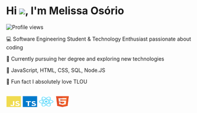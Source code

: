 <h1 align="left">Hi <img src="https://raw.githubusercontent.com/kaueMarques/kaueMarques/master/hi.gif" height="30px">, I'm Melissa Osório </h1>
<p align="left"> <img src="https://komarev.com/ghpvc/?username=melissaosoriodss&color=green" alt="Profile views" /> </p>



💻 Software Engineering Student & Technology Enthusiast passionate about coding

🔭 Currently pursuing her degree and exploring new technologies

🚀 JavaScript, HTML, CSS, SQL, Node.JS

🌿 Fun fact I absolutely love TLOU

<div style="display: inline_block"><br>
  <img align="center" alt="MEL-Js" height="30" width="40" src="https://raw.githubusercontent.com/devicons/devicon/master/icons/javascript/javascript-plain.svg">
  <img align="center" alt="MEL-Ts" height="30" width="40" src="https://raw.githubusercontent.com/devicons/devicon/master/icons/typescript/typescript-plain.svg">
  <img align="center" alt="MEL-React" height="30" width="40" src="https://raw.githubusercontent.com/devicons/devicon/master/icons/react/react-original.svg">
  <img align="center" alt="MEL-HTML" height="30" width="40" src="https://raw.githubusercontent.com/devicons/devicon/master/icons/html5/html5-original.svg">
  <!--
<img align="center" alt="MEL-CSS" height="30" width="40" src="https://raw.githubusercontent.com/devicons/devicon/master/icons/css3/css3-original.svg">
  <!--
!<img align="center" alt="MEL-Python" height="30" width="40" src="https://raw.githubusercontent.com/devicons/devicon/master/icons/python/python-original.svg">
  
  <img align="center" alt="Rafa-Csharp" height="30" width="40" src="https://raw.githubusercontent.com/devicons/devicon/master/icons/csharp/csharp-original.svg">






<!--
**melissaosoriodss/melissaosoriodss** is a ✨ _special_ ✨ repository because its `README.md` (this file) appears on your GitHub profile.

Here are some ideas to get you started:

- 🔭 I’m currently working on ...
- 🌱 I’m currently learning ...
- 👯 I’m looking to collaborate on ...
- 🤔 I’m looking for help with ...
- 💬 Ask me about ...
- 📫 How to reach me: ...
- 😄 Pronouns: ...
- ⚡ Fun fact: ...
-->
